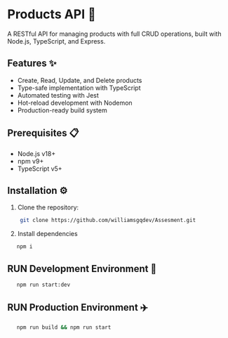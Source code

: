 # Products API 🛒

A RESTful API for managing products with full CRUD operations, built with Node.js, TypeScript, and Express.

## Features ✨
- Create, Read, Update, and Delete products
- Type-safe implementation with TypeScript
- Automated testing with Jest
- Hot-reload development with Nodemon
- Production-ready build system

## Prerequisites 📋
- Node.js v18+
- npm v9+
- TypeScript v5+

## Installation ⚙️

1. Clone the repository:
```bash
    git clone https://github.com/williamsgqdev/Assesment.git
```

2. Install dependencies
```bash
   npm i
```
## RUN Development Environment 🏃

```bash
   npm run start:dev
```

## RUN Production Environment ✈️
```bash
   npm run build && npm run start
```
